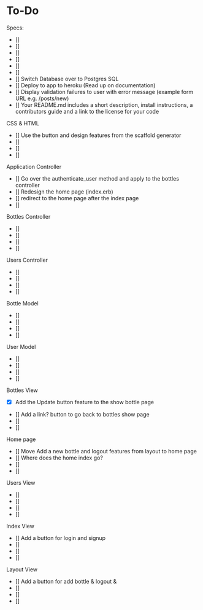 # To-Do

Specs:
- []
- []
- []
- []
- []
- []
- [] Switch Database over to Postgres SQL
- [] Deploy to app to heroku (Read up on documentation)
- [] Display validation failures to user with error message (example form URL e.g. /posts/new)
- [] Your README.md includes a short description, install instructions, a contributors guide and a link to the license for your code

CSS & HTML
- [] Use the button and design features from the scaffold generator
- []
- []
- []

Application Controller
- [] Go over the authenticate_user method and apply to the bottles controller
- [] Redesign the home page (index.erb)
- [] redirect to the home page after the index page
- []

Bottles Controller
- []
- []
- []
- []

Users Controller
- []
- []
- []
- []

Bottle Model
- []
- []
- []
- []

User Model
- []
- []
- []
- []

Bottles View
- [X] Add the Update button feature to the show bottle page
- [] Add a link? button to go back to bottles show page
- []
- []

Home page
- [] Move Add a new bottle and logout features from layout to home page
- [] Where does the home index go?
- []
- []






Users View
- []
- []
- []
- []

Index View
- [] Add a button for login and signup
- []
- []
- []

Layout View
- [] Add a button for add bottle & logout &
- []
- []
- []
